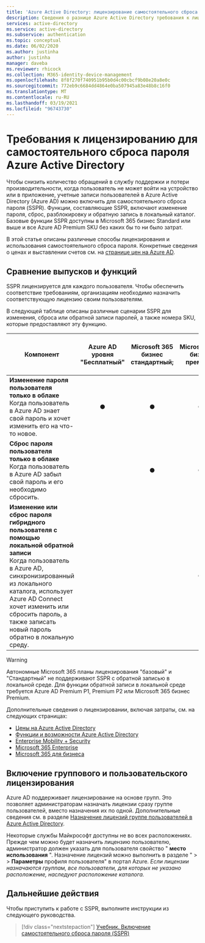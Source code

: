 ```yaml
---
title: 'Azure Active Directory: лицензирование самостоятельного сброса пароля'
description: Сведения о разнице Azure Active Directory требования к лицензированию самостоятельного сброса пароля
services: active-directory
ms.service: active-directory
ms.subservice: authentication
ms.topic: conceptual
ms.date: 06/02/2020
ms.author: justinha
author: justinha
manager: daveba
ms.reviewer: rhicock
ms.collection: M365-identity-device-management
ms.openlocfilehash: 8f8f270f740951b95b0d4c00cbcf9b08e20a8e0c
ms.sourcegitcommit: 772eb9c6684dd4864e0ba507945a83e48b8c16f0
ms.translationtype: MT
ms.contentlocale: ru-RU
ms.lasthandoff: 03/19/2021
ms.locfileid: "96743730"
---
```

# <a name="licensing-requirements-for-azure-active-directory-self-service-password-reset"></a>Требования к лицензированию для самостоятельного сброса пароля Azure Active Directory

Чтобы снизить количество обращений в службу поддержки и потери производительности, когда пользователь не может войти на устройство или в приложение, учетные записи пользователей в Azure Active Directory (Azure AD) можно включить для самостоятельного сброса пароля (SSPR). Функции, составляющие SSPR, включают изменение пароля, сброс, разблокировку и обратную запись в локальный каталог. Базовые функции SSPR доступны в Microsoft 365 бизнес Standard или выше и все Azure AD Premium SKU без каких бы то ни было затрат.

В этой статье описаны различные способы лицензирования и использования самостоятельного сброса пароля. Конкретные сведения о ценах и выставлении счетов см. на [странице цен на Azure AD](https://azure.microsoft.com/pricing/details/active-directory/).

## <a name="compare-editions-and-features"></a>Сравнение выпусков и функций

SSPR лицензируется для каждого пользователя. Чтобы обеспечить соответствие требованиям, организациям необходимо назначить соответствующую лицензию своим пользователям.

В следующей таблице описаны различные сценарии SSPR для изменения, сброса или обратной записи паролей, а также номера SKU, которые предоставляют эту функцию.

| Компонент | Azure AD уровня "Бесплатный" | Microsoft 365 бизнес стандартный; | Microsoft 365 бизнес премиум. | Azure AD Premium (P1 или P2) |
| --- |:---:|:---:|:---:|:---:|
| **Изменение пароля пользователя только в облаке**<br />Когда пользователь в Azure AD знает свой пароль и хочет изменить его на что-то новое. | ● | ● | ● | ● |
| **Сброс пароля пользователя только в облаке**<br />Когда пользователь в Azure AD забыл свой пароль и его необходимо сбросить. | | ● | ● | ● |
| **Изменение или сброс пароля гибридного пользователя с помощью локальной обратной записи**<br />Когда пользователь в Azure AD, синхронизированный из локального каталога, использует Azure AD Connect хочет изменить или сбросить пароль, а также записать новый пароль обратно в локальную среду. | | | ● | ● |

> [!WARNING]
> Автономные Microsoft 365 планы лицензирования "базовый" и "Стандартный" не поддерживают SSPR с обратной записью в локальной среде. Для функции обратной записи в локальной среде требуется Azure AD Premium P1, Premium P2 или Microsoft 365 бизнес Premium.

Дополнительные сведения о лицензировании, включая затраты, см. на следующих страницах:

* [Цены на Azure Active Directory](https://azure.microsoft.com/pricing/details/active-directory/)
* [Функции и возможности Azure Active Directory](https://www.microsoft.com/cloud-platform/azure-active-directory-features)
* [Enterprise Mobility + Security](https://www.microsoft.com/cloud-platform/enterprise-mobility-security)
* [Microsoft 365 Enterprise](https://www.microsoft.com/microsoft-365/enterprise)
* [Microsoft 365 для бизнеса](/office365/servicedescriptions/microsoft-365-service-descriptions/microsoft-365-business-service-description)

## <a name="enable-group-or-user-based-licensing"></a>Включение группового и пользовательского лицензирования

Azure AD поддерживает лицензирование на основе групп. Это позволяет администраторам назначать лицензии сразу группе пользователей, вместо назначения их по одной. Дополнительные сведения см. в разделе [Назначение лицензий группе пользователей в Azure Active Directory](../enterprise-users/licensing-groups-assign.md#step-1-assign-the-required-licenses).

Некоторые службы Майкрософт доступны не во всех расположениях. Прежде чем можно будет назначить лицензию пользователю, администратор должен указать для пользователя свойство " **место использования** ". Назначение лицензий можно выполнить в разделе "   >    >  **Параметры** профиля пользователя" в портал Azure. *Если лицензии назначаются группам, все пользователи, для которых не указано расположение, наследуют расположение каталога.*

## <a name="next-steps"></a>Дальнейшие действия

Чтобы приступить к работе с SSPR, выполните инструкции из следующего руководства.

> [!div class="nextstepaction"]
> [Учебник. Включение самостоятельного сброса пароля (SSPR)](tutorial-enable-sspr.md)